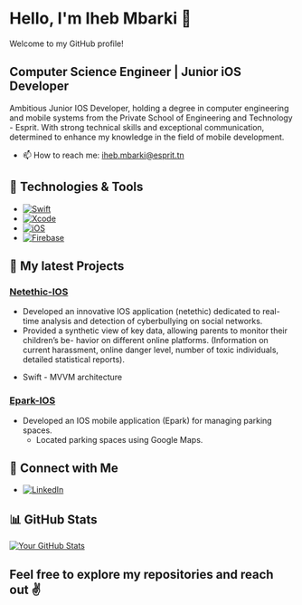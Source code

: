 # Hello, I'm Iheb Mbarki 👋

Welcome to my GitHub profile!

## Computer Science Engineer | Junior iOS Developer

Ambitious Junior IOS Developer, holding a degree in computer engineering and mobile systems from the Private School of Engineering and Technology - Esprit. With strong technical skills and exceptional communication, determined to enhance my knowledge in the field of mobile development.
- 📫 How to reach me: [iheb.mbarki@esprit.tn](mailto:iheb.mbarki@esprit.tn)

## 🔧 Technologies & Tools
- [![Swift](https://img.shields.io/badge/-Swift-333333?style=flat&logo=swift)](https://example.com)
- [![Xcode](https://img.shields.io/badge/-Xcode-333333?style=flat&logo=xcode)](https://example.com)
- [![iOS](https://img.shields.io/badge/-iOS-333333?style=flat&logo=apple)](https://developer.apple.com/ios/)
- [![Firebase](https://img.shields.io/badge/-Firebase-333333?style=flat&logo=firebase)](https://firebase.google.com/)

## 🚀 My latest Projects

### [Netethic-IOS]([https://github.com/ihebmbarki/Netethic])

- Developed an innovative IOS application (netethic) dedicated to real-time analysis and detection of cyberbullying on social networks.
- Provided a synthetic view of key data, allowing parents to monitor their children’s be- havior on different online platforms. (Information on current harassment, online danger level, number of toxic individuals, detailed statistical reports).
* Swift - MVVM architecture

### [Epark-IOS]([https://github.com/ihebmbarki/Epark])

- Developed an IOS mobile application (Epark) for managing parking spaces.
  - Located parking spaces using Google Maps.

## 🤝 Connect with Me

- [![LinkedIn](https://img.shields.io/badge/LinkedIn-Profile-blue)](https://www.linkedin.com/in/iheb-mbarki-2996061a1/)

## 📊 GitHub Stats

[![Your GitHub Stats](https://github-readme-stats.vercel.app/api?username=ihebmbarki&show_icons=true&hide_title=true&count_private=true&theme=radical)](https://github.com/ihebmbarki)

## Feel free to explore my repositories and reach out ✌️

